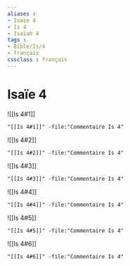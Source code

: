 ```yaml
---
aliases : 
- Isaïe 4
- Is 4
- Isaiah 4
tags : 
- Bible/Is/4
- français
cssclass : français
---
```


# Isaïe 4

![[Is 4#1]]

```query
"[[Is 4#1]]" -file:"Commentaire Is 4"
```

![[Is 4#2]]

```query
"[[Is 4#2]]" -file:"Commentaire Is 4"
```

![[Is 4#3]]

```query
"[[Is 4#3]]" -file:"Commentaire Is 4"
```

![[Is 4#4]]

```query
"[[Is 4#4]]" -file:"Commentaire Is 4"
```

![[Is 4#5]]

```query
"[[Is 4#5]]" -file:"Commentaire Is 4"
```

![[Is 4#6]]

```query
"[[Is 4#6]]" -file:"Commentaire Is 4"
```

